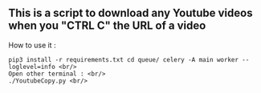 This is a script to download any Youtube videos when you "CTRL C" the URL of a video
-----------------
How to use it : <br/>
```
pip3 install -r requirements.txt cd queue/ celery -A main worker --loglevel=info <br/>
Open other terminal : <br/>
./YoutubeCopy.py <br/>
```
